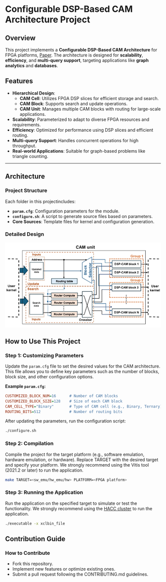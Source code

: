 # Configurable DSP-Based CAM Architecture Project

## Overview

This project implements a **Configurable DSP-Based CAM Architecture** for FPGA platforms, [Paper](./paper/DSPCam.pdf). The architecture is designed for **scalability**, **efficiency**, and **multi-query support**, targeting applications like **graph analytics** and **databases**. 

## Features
- **Hierarchical Design**:
  - **CAM Cell**: Utilizes FPGA DSP slices for efficient storage and search.
  - **CAM Block**: Supports search and update operations.
  - **CAM Unit**: Manages multiple CAM blocks with routing for large-scale applications.
- **Scalability**: Parameterized to adapt to diverse FPGA resources and requirements.
- **Efficiency**: Optimized for performance using DSP slices and efficient routing.
- **Multi-query Support**: Handles concurrent operations for high throughput.
- **Real-world Applications**: Suitable for graph-based problems like triangle counting.

---

## Architecture

### Project Structure

Each folder in this projectincludes:
- **`param.cfg`**: Configuration parameters for the module.
- **`configure.sh`**: A script to generate source files based on parameters.
- **Core Sources**: Template files for kernel and configuration generation.

### Detailed Design
![CAM unit architecture design](./paper/CAM_Unit.png "CAM unit architecture design")

## How to Use This Project

### Step 1: Customizing Parameters
Update the `param.cfg` file to set the desired values for the CAM architecture. This file allows you to define key parameters such as the number of blocks, block size, and other configuration options.

**Example `param.cfg`:**
```cfg
CUSTOMIZED_BLOCK_NUM=16      # Number of CAM blocks
CUSTOMIZED_BLOCK_SIZE=128    # Size of each CAM block
CAM_CELL_TYPE="Binary"       # Type of CAM cell (e.g., Binary, Ternary)
ROUTING_BITS=512             # Number of routing bits
```
After updating the parameters, run the configuration script:
```bash
./configure.sh
```

### Step 2: Compilation
Compile the project for the target platform (e.g., software emulation, hardware emulation, or hardware). Replace TARGET with the desired target and specify your platform. We strongly recommend using the Vitis tool (2021.2 or later) to run the application.
```bash
make TARGET=<sw_emu/hw_emu/hw> PLATFORM=<FPGA platform>
``` 

### Step 3: Running the Application
Run the application on the specified target to simulate or test the functionality. We strongly recommend using the [HACC cluster](https://www.amd-haccs.io/) to run the application. 
```bash
./executable -x xclbin_file
```

## Contribution Guide

### How to Contribute
- Fork this repository.
- Implement new features or optimize existing ones.
- Submit a pull request following the CONTRIBUTING.md guidelines.
